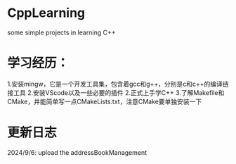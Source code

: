 # CppLearning
  some simple projects in learning C++

# 学习经历：
  1.安装mingw，它是一个开发工具集，包含着gcc和g++，分别是c和c++的编译链接工具
  2.安装VScode以及一些必要的插件
  2.正式上手学C++
  3.了解Makefile和CMake，并能简单写一点CMakeLists.txt，注意CMake要单独安装一下

# 更新日志
  2024/9/6: upload the addressBookManagement

